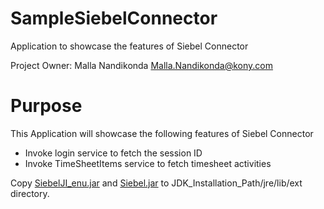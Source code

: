 SampleSiebelConnector
==================

Application to showcase the features of Siebel Connector

Project Owner: Malla Nandikonda <Malla.Nandikonda@kony.com>

# Purpose
This Application will showcase the following features of Siebel Connector

* Invoke login service to fetch the session ID
* Invoke TimeSheetItems service to fetch timesheet activities

Copy [SiebelJI_enu.jar](https://github.com/kony/SampleSiebelConnector/tree/master/Resources_Required) and [Siebel.jar](https://github.com/kony/SampleSiebelConnector/tree/master/Resources_Required) to  JDK_Installation_Path/jre/lib/ext directory.




